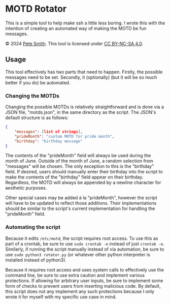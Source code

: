 # MOTD Rotator

This is a simple tool to help make ssh a little less boring. I wrote this with the intention of creating an automated way of making the MOTD be fun messages.

&copy; 2024 [Pete Smith](https://www.psmit.dev/). This tool is licensed under [CC BY-NC-SA 4.0](https://creativecommons.org/licenses/by-nc-sa/4.0/).

## Usage

This tool effectively has two parts that need to happen. Firstly, the possible messages need to be set. Secondly, it (optionally) (but it will be so much better if you do) be automated.

### Changing the MOTDs

Changing the possible MOTDs is relatively straightforward and is done via a JSON file, "motds.json", in the same directory as the script. The JSON's default structure is as follows:

```JSON
{
	"messages": [list of strings],
	"prideMonth": "custom MOTD for pride month",
	"birthday": "birthday message"
}
```

The contents of the "prideMonth" field will always be used during the month of June. Outside of the month of June, a random selection from "messages" will be chosen. The only exception to this is the "birthday" field. If desired, users should manually enter their birthday into the script to make the contents of the "birthday" field appear on their birthday. Regardless, the MOTD will always be appended by a newline character for aesthetic purposes.

Other special cases may be added à la "prideMonth", however the script will have to be updated to reflect those additions. Their implementations should be similar to the script's current implementation for handling the "prideMonth" field.

### Automating the script

Because it edits `/etc/motd`, the script requires root access. To use this as part of a crontab, be sure to use `sudo crontab -e` instead of just `crontab -e`. Similarly, if running the script manually instead of via automation, be sure to use `sudo python3 rotator.py` (or whatever other python interpreter is installed instead of python3).

Because it requires root access and uses system calls to effectively use the command line, be sure to use extra caution and implement various protections. If allowing for arbitrary user inputs, be sure to implement some form of checks to prevent users from inserting malicious code. By default, this script does not any implement any such protections because I only wrote it for myself with my specific use case in mind.

